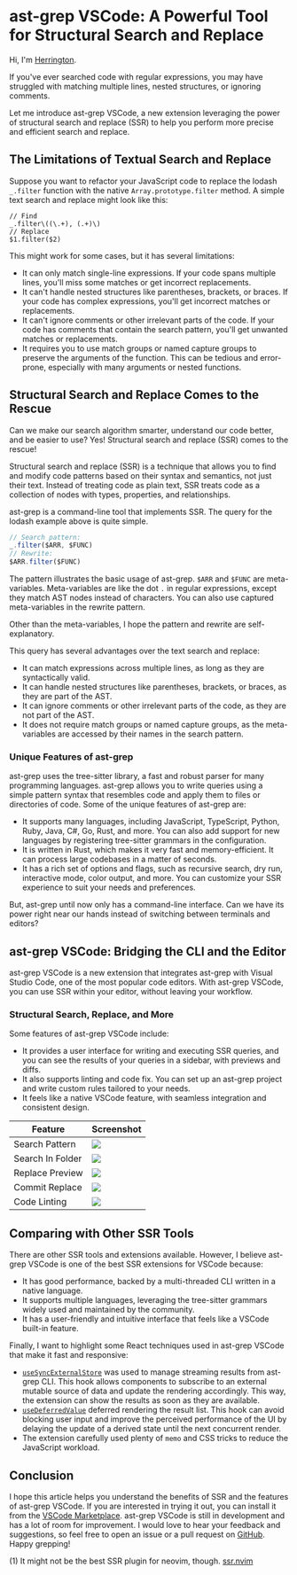 # ast-grep VSCode: A Powerful Tool for Structural Search and Replace

Hi, I'm [Herrington](https://twitter.com/hd_nvim).

If you've ever searched code with regular expressions, you may have struggled with matching multiple lines, nested structures, or ignoring comments.

Let me introduce ast-grep VSCode, a new extension leveraging the power of structural search and replace (SSR) to help you perform more precise and efficient search and replace.


## The Limitations of Textual Search and Replace

Suppose you want to refactor your JavaScript code to replace the lodash `_.filter` function with the native `Array.prototype.filter` method. A simple text search and replace might look like this:

```regex
// Find
_.filter\((\.+), (.+)\)
// Replace
$1.filter($2)
```

This might work for some cases, but it has several limitations:

- It can only match single-line expressions. If your code spans multiple lines, you'll miss some matches or get incorrect replacements.
- It can't handle nested structures like parentheses, brackets, or braces. If your code has complex expressions, you'll get incorrect matches or replacements.
- It can't ignore comments or other irrelevant parts of the code. If your code has comments that contain the search pattern, you'll get unwanted matches or replacements.
- It requires you to use match groups or named capture groups to preserve the arguments of the function. This can be tedious and error-prone, especially with many arguments or nested functions.

## Structural Search and Replace Comes to the Rescue

Can we make our search algorithm smarter, understand our code better, and be easier to use? Yes! Structural search and replace (SSR) comes to the rescue!

Structural search and replace (SSR) is a technique that allows you to find and modify code patterns based on their syntax and semantics, not just their text. Instead of treating code as plain text, SSR treats code as a collection of nodes with types, properties, and relationships.

ast-grep is a command-line tool that implements SSR. The query for the lodash example above is quite simple.

```javascript
// Search pattern:
_.filter($ARR, $FUNC)
// Rewrite:
$ARR.filter($FUNC)
```

The pattern illustrates the basic usage of ast-grep. `$ARR` and `$FUNC` are meta-variables. Meta-variables are like the dot `.` in regular expressions, except they match AST nodes instead of characters. You can also use captured meta-variables in the rewrite pattern.

Other than the meta-variables, I hope the pattern and rewrite are self-explanatory.

This query has several advantages over the text search and replace:

- It can match expressions across multiple lines, as long as they are syntactically valid.
- It can handle nested structures like parentheses, brackets, or braces, as they are part of the AST.
- It can ignore comments or other irrelevant parts of the code, as they are not part of the AST.
- It does not require match groups or named capture groups, as the meta-variables are accessed by their names in the search pattern.


### Unique Features of ast-grep

ast-grep uses the tree-sitter library, a fast and robust parser for many programming languages. ast-grep allows you to write queries using a simple pattern syntax that resembles code and apply them to files or directories of code. Some of the unique features of ast-grep are:

- It supports many languages, including JavaScript, TypeScript, Python, Ruby, Java, C#, Go, Rust, and more. You can also add support for new languages by registering tree-sitter grammars in the configuration.
- It is written in Rust, which makes it very fast and memory-efficient. It can process large codebases in a matter of seconds.
- It has a rich set of options and flags, such as recursive search, dry run, interactive mode, color output, and more. You can customize your SSR experience to suit your needs and preferences.

But, ast-grep until now only has a command-line interface. Can we have its power right near our hands instead of switching between terminals and editors?

## ast-grep VSCode: Bridging the CLI and the Editor

ast-grep VSCode is a new extension that integrates ast-grep with Visual Studio Code, one of the most popular code editors. With ast-grep VSCode, you can use SSR within your editor, without leaving your workflow.

### Structural Search, Replace, and More

Some features of ast-grep VSCode include:

- It provides a user interface for writing and executing SSR queries, and you can see the results of your queries in a sidebar, with previews and diffs.
- It also supports linting and code fix. You can set up an ast-grep project and write custom rules tailored to your needs.
- It feels like a native VSCode feature, with seamless integration and consistent design.

| Feature         | Screenshot                                                                                                  |
| --------------- | ----------------------------------------------------------------------------------------------------------- |
| Search Pattern  | <img src="https://github.com/ast-grep/ast-grep-vscode/blob/main/readme/search-pattern.png?raw=true">     |
| Search In Folder| <img src="https://github.com/ast-grep/ast-grep-vscode/blob/main/readme/search-in-folder.png?raw=true">  |
| Replace Preview | <img src="https://github.com/ast-grep/ast-grep-vscode/blob/main/readme/replace.png?raw=true">             |
| Commit Replace  | <img src="https://github.com/ast-grep/ast-grep-vscode/blob/main/readme/commit-replace.png?raw=true">     |
| Code Linting    | <img src="https://github.com/ast-grep/ast-grep-vscode/blob/main/readme/linter.png?raw=true">               |

## Comparing with Other SSR Tools

There are other SSR tools and extensions available. However, I believe ast-grep VSCode is one of the best SSR extensions for VSCode because:

- It has good performance, backed by a multi-threaded CLI written in a native language.
- It supports multiple languages, leveraging the tree-sitter grammars widely used and maintained by the community.
- It has a user-friendly and intuitive interface that feels like a VSCode built-in feature.

Finally, I want to highlight some React techniques used in ast-grep VSCode that make it fast and responsive:

- [`useSyncExternalStore`](https://github.com/ast-grep/ast-grep-vscode/blob/789d27325fb9ce6a0bb969caefdc718942f6d2b3/src/webview/hooks/useSearch.tsx#L150-L159) was used to manage streaming results from ast-grep CLI. This hook allows components to subscribe to an external mutable source of data and update the rendering accordingly. This way, the extension can show the results as soon as they are available.
- [`useDeferredValue`](https://github.com/ast-grep/ast-grep-vscode/blob/main/src/webview/SearchSidebar/index.tsx#L13-L16) deferred rendering the result list. This hook can avoid blocking user input and improve the perceived performance of the UI by delaying the update of a derived state until the next concurrent render.
- The extension carefully used plenty of `memo` and CSS tricks to reduce the JavaScript workload.

## Conclusion

I hope this article helps you understand the benefits of SSR and the features of ast-grep VSCode. If you are interested in trying it out, you can install it from the [VSCode Marketplace](https://marketplace.visualstudio.com/items?itemName=ast-grep.ast-grep-vscode). ast-grep VSCode is still in development and has a lot of room for improvement. I would love to hear your feedback and suggestions, so feel free to open an issue or a pull request on [GitHub](https://github.com/ast-grep/ast-grep-vscode).
Happy grepping!

(1) It might not be the best SSR plugin for neovim, though. [ssr.nvim](https://github.com/cshuaimin/ssr.nvim)
